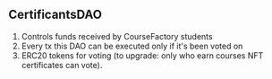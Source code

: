 ## CertificantsDAO

1. Controls funds received by CourseFactory students
2. Every tx this DAO can be executed only if it's been voted on
3. ERC20 tokens for voting (to upgrade: only who earn courses NFT certificates can vote).
